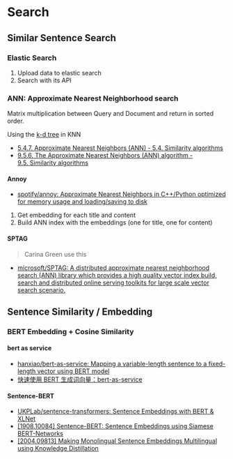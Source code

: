 # Search

## Similar Sentence Search

### Elastic Search

1. Upload data to elastic search
2. Search with its API

### ANN: Approximate Nearest Neighborhood search

Matrix multiplication between Query and Document and return in sorted order.

Using the [k-d tree](https://en.wikipedia.org/wiki/K-d_tree) in KNN

* [5.4.7. Approximate Nearest Neighbors (ANN) - 5.4. Similarity algorithms](https://neo4j.com/docs/graph-data-science/current/alpha-algorithms/approximate-nearest-neighbors/)
* [9.5.6. The Approximate Nearest Neighbors (ANN) algorithm - 9.5. Similarity algorithms](https://neo4j.com/docs/graph-algorithms/current/labs-algorithms/approximate-nearest-neighbors/)

#### Annoy

* [spotify/annoy: Approximate Nearest Neighbors in C++/Python optimized for memory usage and loading/saving to disk](https://github.com/spotify/annoy)

1. Get embedding for each title and content
2. Build ANN index with the embeddings (one for title, one for content)

#### SPTAG

> Carina Green use this

* [microsoft/SPTAG: A distributed approximate nearest neighborhood search (ANN) library which provides a high quality vector index build, search and distributed online serving toolkits for large scale vector search scenario.](https://github.com/microsoft/SPTAG)

## Sentence Similarity / Embedding

### BERT Embedding + Cosine Similarity

#### bert as service

* [hanxiao/bert-as-service: Mapping a variable-length sentence to a fixed-length vector using BERT model](https://github.com/hanxiao/bert-as-service)
* [快速使用 BERT 生成词向量：bert-as-service](https://blog.csdn.net/qq_34832393/article/details/90414293)

#### Sentence-BERT

* [UKPLab/sentence-transformers: Sentence Embeddings with BERT & XLNet](https://github.com/UKPLab/sentence-transformers)
* [[1908.10084] Sentence-BERT: Sentence Embeddings using Siamese BERT-Networks](https://arxiv.org/abs/1908.10084)
* [[2004.09813] Making Monolingual Sentence Embeddings Multilingual using Knowledge Distillation](https://arxiv.org/abs/2004.09813)
